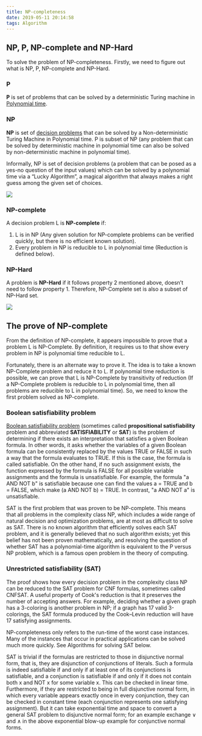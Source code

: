 ```yaml
---
title: NP-completeness
date: 2019-05-11 20:14:58
tags: Algorithm
---
```

## NP, P, NP-complete and NP-Hard

To solve the problem of NP-completeness. Firstly, we need to figure out what is NP, P, NP-complete and NP-Hard.

### P

**P** is set of problems that can be solved by a deterministic Turing machine in [Polynomial time](https://en.wikipedia.org/wiki/Time_complexity#Polylogarithmic_time).

### NP

**NP** is set of [decision problems](https://en.wikipedia.org/wiki/Decision_problem) that can be solved by a Non-deterministic Turing Machine in Polynomial time. P is subset of NP (any problem that can be solved by deterministic machine in polynomial time can also be solved by non-deterministic machine in polynomial time).

Informally, NP is set of decision problems (a problem that can be posed as a yes-no question of the input values) which can be solved by a polynomial time via a “Lucky Algorithm”, a magical algorithm that always makes a right guess among the given set of choices.

![](Decision_Problem.png)

### NP-complete

A decision problem L is **NP-complete** if:
1. L is in NP (Any given solution for NP-complete problems can be verified quickly, but there is no efficient known solution).
2. Every problem in NP is reducible to L in polynomial time (Reduction is defined below).

### NP-Hard

A problem is **NP-Hard** if it follows property 2 mentioned above, doesn’t need to follow property 1. Therefore, NP-Complete set is also a subset of NP-Hard set.

![](np-complete_np-hard.png)

## The prove of NP-complete

From the definition of NP-complete, it appears impossible to prove that a problem L is NP-Complete. By definition, it requires us to that show every problem in NP is polynomial time reducible to L.

Fortunately, there is an alternate way to prove it. The idea is to take a known NP-Complete problem and reduce it to L. If polynomial time reduction is possible, we can prove that L is NP-Complete by transitivity of reduction (If a NP-Complete problem is reducible to L in polynomial time, then all problems are reducible to L in polynomial time). So, we need to know the first problem solved as NP-complete.

### Boolean satisfiability problem

[Boolean satisfiability problem](https://en.wikipedia.org/wiki/Boolean_satisfiability_problem) (sometimes called **propositional satisfiability** problem and abbreviated **SATISFIABILITY** or **SAT**) is the problem of determining if there exists an interpretation that satisfies a given Boolean formula. In other words, it asks whether the variables of a given Boolean formula can be consistently replaced by the values TRUE or FALSE in such a way that the formula evaluates to TRUE. If this is the case, the formula is called satisfiable. On the other hand, if no such assignment exists, the function expressed by the formula is FALSE for all possible variable assignments and the formula is unsatisfiable. For example, the formula "a AND NOT b" is satisfiable because one can find the values a = TRUE and b = FALSE, which make (a AND NOT b) = TRUE. In contrast, "a AND NOT a" is unsatisfiable.

SAT is the first problem that was proven to be NP-complete. This means that all problems in the complexity class NP, which includes a wide range of natural decision and optimization problems, are at most as difficult to solve as SAT. There is no known algorithm that efficiently solves each SAT problem, and it is generally believed that no such algorithm exists; yet this belief has not been proven mathematically, and resolving the question of whether SAT has a polynomial-time algorithm is equivalent to the P versus NP problem, which is a famous open problem in the theory of computing.

### Unrestricted satisfiability (SAT)

The proof shows how every decision problem in the complexity class NP can be reduced to the SAT problem for CNF formulas, sometimes called CNFSAT. A useful property of Cook's reduction is that it preserves the number of accepting answers. For example, deciding whether a given graph has a 3-coloring is another problem in NP; if a graph has 17 valid 3-colorings, the SAT formula produced by the Cook–Levin reduction will have 17 satisfying assignments.

NP-completeness only refers to the run-time of the worst case instances. Many of the instances that occur in practical applications can be solved much more quickly. See Algorithms for solving SAT below.

SAT is trivial if the formulas are restricted to those in disjunctive normal form, that is, they are disjunction of conjunctions of literals. Such a formula is indeed satisfiable if and only if at least one of its conjunctions is satisfiable, and a conjunction is satisfiable if and only if it does not contain both x and NOT x for some variable x. This can be checked in linear time. Furthermore, if they are restricted to being in full disjunctive normal form, in which every variable appears exactly once in every conjunction, they can be checked in constant time (each conjunction represents one satisfying assignment). But it can take exponential time and space to convert a general SAT problem to disjunctive normal form; for an example exchange $\vee$ and $\wedge$ in the above exponential blow-up example for conjunctive normal forms.